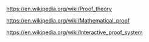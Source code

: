 https://en.wikipedia.org/wiki/Proof_theory

https://en.wikipedia.org/wiki/Mathematical_proof

https://en.wikipedia.org/wiki/Interactive_proof_system